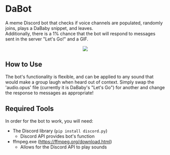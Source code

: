 # DaBot
A meme Discord bot that checks if voice channels are populated, randomly joins, plays a DaBaby snippet, and leaves.  
Additionally, there is a 1% chance that the bot will respond to messages sent in the server "Let's Go!" and a GIF.
<p align="center"> <img src = https://user-images.githubusercontent.com/67702022/152074877-27771f24-2920-4881-865d-61bc2babc704.png> </p>



## How to Use
The bot's functionality is flexible, and can be applied to any sound that would make a group laugh when heard out of context. Simply swap the 'audio.opus' file (currently it is DaBaby's "Let's Go") for another and change the response to messages as appropriate!

## Required Tools
In order for the bot to work, you will need:
- The Discord library (`pip install discord.py`) 
  - Discord API provides bot's function
- ffmpeg.exe (https://ffmpeg.org/download.html)
  - Allows for the Discord API to play sounds
